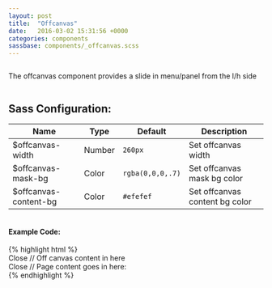 ```yaml
---
layout: post
title:  "Offcanvas"
date:   2016-03-02 15:31:56 +0000
categories: components
sassbase: components/_offcanvas.scss
---
```


<div class="row column">
    <p class="lead-text">The offcanvas component provides a slide in menu/panel from the l/h side</p>
</div>

<!--
<div class="row column">

</div>
-->


<div class="row column">
    <h2>Sass Configuration:</h2>
    <table>
        <thead>
            <tr>
                <th>Name</th>
                <th>Type</th>
                <th>Default</th>
                <th>Description</th>
            </tr>
        </thead>
        <tbody>
            <tr>
                <td>$offcanvas-width</td>
                <td>Number</td>
                <td><code>260px</code></td>
                <td>Set offcanvas width</td>
            </tr>
            <tr>
                <td>$offcanvas-mask-bg</td>
                <td>Color</td>
                <td><code>rgba(0,0,0,.7)</code></td>
                <td>Set offcanvas mask bg color</td>
            </tr>
            <tr>
                <td>$offcanvas-content-bg</td>
                <td>Color</td>
                <td><code>#efefef</code></td>
                <td>Set offcanvas content bg color</td>
            </tr>
        </tbody>
    </table>
</div>


<div class="row column">
<h4>Example Code:</h4>
{% highlight html %}
<!-- Offcanvas Panel -->
<div id="offCanvas" class="offcanvas">
    <div class="offcanvas-content">
        <a class="button offCanvasToggleButton" data-toggle="offcanvas">Close</a>
        // Off canvas content in here
    </div>
</div>

<!-- Offcanvas Mask -->
<div id="offCanvasMask" class="offcanvas-mask" data-toggle="offcanvas"></div>

<!-- Container for page -->
<div id="container" class="container">
    <!-- Offcanvas toggle -->
    <a class="button offCanvasToggleButton" data-toggle="offcanvas">Close</a>
    // Page content goes in here:
</div>
{% endhighlight %}
</div>